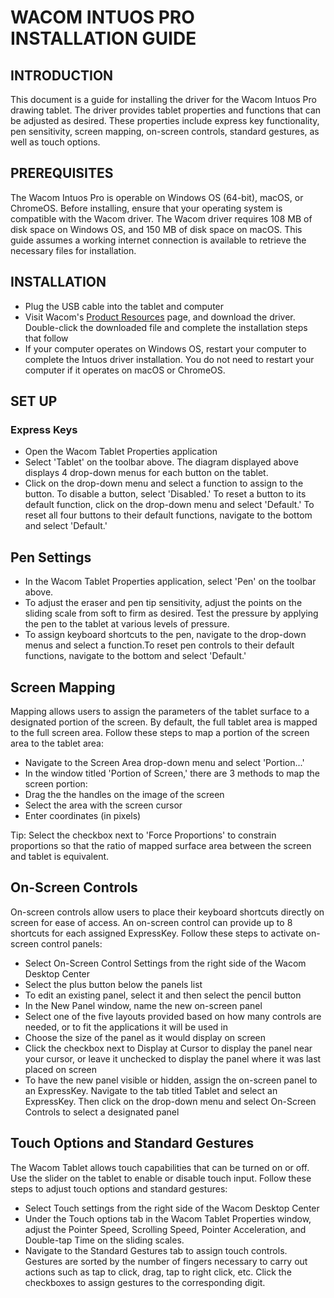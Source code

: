 # WACOM INTUOS PRO INSTALLATION GUIDE

## INTRODUCTION

This document is a guide for installing the driver for the Wacom Intuos Pro drawing tablet. The driver provides tablet properties and functions that can be adjusted as desired. These properties include express key functionality, pen sensitivity, screen mapping, on-screen controls, standard gestures, as well as touch options.

## PREREQUISITES

The Wacom Intuos Pro is operable on Windows OS (64-bit), macOS, or ChromeOS. Before installing, ensure that your operating system is compatible with the Wacom driver. The Wacom driver requires 108 MB of disk space on Windows OS, and 150 MB of disk space on macOS. This guide assumes a working internet connection is available to retrieve the necessary files for installation.

## INSTALLATION

- Plug the USB cable into the tablet and computer
- Visit Wacom's [Product Resources](https://www.wacom.com/en-us/support/product-support/drivers) page, and download the driver. Double-click the downloaded file and complete the installation steps that follow
- If your computer operates on Windows OS, restart your computer to complete the Intuos driver installation. You do not need to restart your computer if it operates on macOS or ChromeOS.

## SET UP

### Express Keys
- Open the Wacom Tablet Properties application
- Select 'Tablet' on the toolbar above. The diagram displayed above displays 4 drop-down menus for each button on the tablet.
- Click on the drop-down menu and select a function to assign to the button. To disable a button, select 'Disabled.' To reset a button to its default function, click on the drop-down menu and select 'Default.' To reset all four buttons to their default functions, navigate to the bottom and select 'Default.'

## Pen Settings
- In the Wacom Tablet Properties application, select 'Pen' on the toolbar above. 
- To adjust the eraser and pen tip sensitivity, adjust the points on the sliding scale from soft to firm as desired. Test the pressure by applying the pen to the tablet at various levels of pressure.
- To assign keyboard shortcuts to the pen, navigate to the drop-down menus and select a function.To reset pen controls to their default functions, navigate to the bottom and select 'Default.'

## Screen Mapping

Mapping allows users to assign the parameters of the tablet surface to a designated portion of the screen. By default, the full tablet area is mapped to the full screen area.
Follow these steps to map a portion of the screen area to the tablet area:

- Navigate to the Screen Area drop-down menu and select 'Portion...'
- In the window titled 'Portion of Screen,' there are 3 methods to map the screen portion:
- Drag the the handles on the image of the screen
- Select the area with the screen cursor
- Enter coordinates (in pixels)

Tip: Select the checkbox next to 'Force Proportions' to constrain proportions so that the ratio of mapped surface area between the screen and tablet is equivalent.

## On-Screen Controls

On-screen controls allow users to place their keyboard shortcuts directly on screen for ease of access. An on-screen control can provide up to 8 shortcuts for each assigned ExpressKey. Follow these steps to activate on-screen control panels:

- Select On-Screen Control Settings from the right side of the Wacom Desktop Center
- Select the plus button below the panels list
- To edit an existing panel, select it and then select the pencil button
- In the New Panel window, name the new on-screen panel
- Select one of the five layouts provided based on how many controls are needed, or to fit the applications it will be used in
- Choose the size of the panel as it would display on screen
- Click the checkbox next to Display at Cursor to display the panel near your cursor, or leave it unchecked to display the panel where it was last placed on screen
- To have the new panel visible or hidden, assign the on-screen panel to an ExpressKey. Navigate to the tab titled Tablet and select an ExpressKey. Then click on the drop-down menu and select On-Screen Controls to select a designated panel

## Touch Options and Standard Gestures

The Wacom Tablet allows touch capabilities that can be turned on or off. Use the slider on the tablet to enable or disable touch input. Follow these steps to adjust touch options and standard gestures:

- Select Touch settings from the right side of the Wacom Desktop Center
- Under the Touch options tab in the Wacom Tablet Properties window, adjust the Pointer Speed, Scrolling Speed, Pointer Acceleration, and Double-tap Time on the sliding scales. 
- Navigate to the Standard Gestures tab to assign touch controls. Gestures are sorted by the number of fingers necessary to carry out actions such as tap to click, drag, tap to right click, etc. Click the checkboxes to assign gestures to the corresponding digit.
